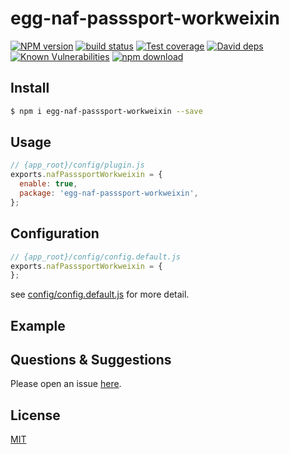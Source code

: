 # egg-naf-passsport-workweixin

[![NPM version][npm-image]][npm-url]
[![build status][travis-image]][travis-url]
[![Test coverage][codecov-image]][codecov-url]
[![David deps][david-image]][david-url]
[![Known Vulnerabilities][snyk-image]][snyk-url]
[![npm download][download-image]][download-url]

[npm-image]: https://img.shields.io/npm/v/egg-naf-passsport-workweixin.svg?style=flat-square
[npm-url]: https://npmjs.org/package/egg-naf-passsport-workweixin
[travis-image]: https://img.shields.io/travis/eggjs/egg-naf-passsport-workweixin.svg?style=flat-square
[travis-url]: https://travis-ci.org/eggjs/egg-naf-passsport-workweixin
[codecov-image]: https://img.shields.io/codecov/c/github/eggjs/egg-naf-passsport-workweixin.svg?style=flat-square
[codecov-url]: https://codecov.io/github/eggjs/egg-naf-passsport-workweixin?branch=master
[david-image]: https://img.shields.io/david/eggjs/egg-naf-passsport-workweixin.svg?style=flat-square
[david-url]: https://david-dm.org/eggjs/egg-naf-passsport-workweixin
[snyk-image]: https://snyk.io/test/npm/egg-naf-passsport-workweixin/badge.svg?style=flat-square
[snyk-url]: https://snyk.io/test/npm/egg-naf-passsport-workweixin
[download-image]: https://img.shields.io/npm/dm/egg-naf-passsport-workweixin.svg?style=flat-square
[download-url]: https://npmjs.org/package/egg-naf-passsport-workweixin

<!--
Description here.
-->

## Install

```bash
$ npm i egg-naf-passsport-workweixin --save
```

## Usage

```js
// {app_root}/config/plugin.js
exports.nafPasssportWorkweixin = {
  enable: true,
  package: 'egg-naf-passsport-workweixin',
};
```

## Configuration

```js
// {app_root}/config/config.default.js
exports.nafPasssportWorkweixin = {
};
```

see [config/config.default.js](config/config.default.js) for more detail.

## Example

<!-- example here -->

## Questions & Suggestions

Please open an issue [here](https://github.com/eggjs/egg/issues).

## License

[MIT](LICENSE)
